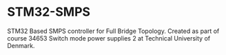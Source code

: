 # STM32-SMPS
STM32 Based SMPS controller for Full Bridge Topology. Created as part of course 34653 Switch mode power supplies 2 at Technical University of Denmark.
